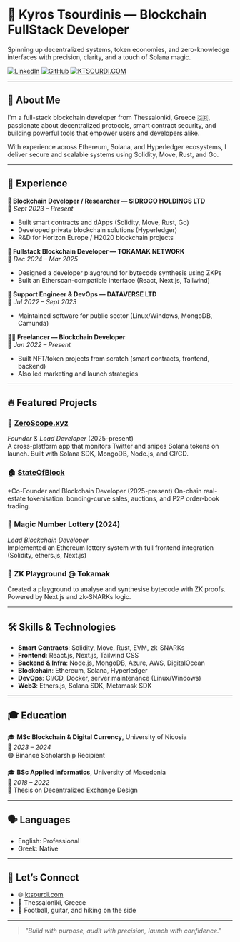 # 🚀 Kyros Tsourdinis — Blockchain FullStack Developer

Spinning up decentralized systems, token economies, and zero-knowledge interfaces with precision, clarity, and a touch of Solana magic.

[![LinkedIn](https://img.shields.io/badge/LinkedIn-0077B5?style=for-the-badge&logo=linkedin&logoColor=white)](https://www.linkedin.com/in/kyros-tsourdinis/)
[![GitHub](https://img.shields.io/badge/GitHub-100000?style=for-the-badge&logo=github&logoColor=white)](https://github.com/ktsourdi)
[![KTSOURDI.COM](https://img.shields.io/badge/KTSOURDI.COM-8E44AD?style=for-the-badge&logo=internet-explorer&logoColor=white)](https://ktsourdi.com)

---

## 🌟 About Me

I'm a full-stack blockchain developer from Thessaloniki, Greece 🇬🇷, passionate about decentralized protocols, smart contract security, and building powerful tools that empower users and developers alike.

With experience across Ethereum, Solana, and Hyperledger ecosystems, I deliver secure and scalable systems using Solidity, Move, Rust, and Go.

---

## 💼 Experience

**🔷 Blockchain Developer / Researcher — SIDROCO HOLDINGS LTD**  
📍 *Sept 2023 – Present*  
- Built smart contracts and dApps (Solidity, Move, Rust, Go)  
- Developed private blockchain solutions (Hyperledger)  
- R&D for Horizon Europe / H2020 blockchain projects  

**🧪 Fullstack Blockchain Developer — TOKAMAK NETWORK**  
📍 *Dec 2024 – Mar 2025*  
- Designed a developer playground for bytecode synthesis using ZKPs  
- Built an Etherscan-compatible interface (React, Next.js, Tailwind)  

**🧰 Support Engineer & DevOps — DATAVERSE LTD**  
📍 *Jul 2022 – Sept 2023*  
- Maintained software for public sector (Linux/Windows, MongoDB, Camunda)  

**🧙‍♂️ Freelancer — Blockchain Developer**  
📍 *Jan 2022 – Present*  
- Built NFT/token projects from scratch (smart contracts, frontend, backend)  
- Also led marketing and launch strategies  

---

## 🔥 Featured Projects

### 🎯 [ZeroScope.xyz](https://zeroscope.xyz)
*Founder & Lead Developer* (2025–present)  
A cross-platform app that monitors Twitter and snipes Solana tokens on launch. Built with Solana SDK, MongoDB, Node.js, and CI/CD.

### 🏠 [StateOfBlock](https://stateofblock.xyz)
*Co-Founder and Blockchain Developer (2025-present)
On-chain real-estate tokenisation: bonding-curve sales, auctions, and P2P order-book trading.

### 🎰 Magic Number Lottery (2024)
*Lead Blockchain Developer*  
Implemented an Ethereum lottery system with full frontend integration (Solidity, ethers.js, Next.js)

### 🧪 ZK Playground @ Tokamak
Created a playground to analyse and synthesise bytecode with ZK proofs. Powered by Next.js and zk-SNARKs logic.

---

## 🛠️ Skills & Technologies

- **Smart Contracts**: Solidity, Move, Rust, EVM, zk-SNARKs  
- **Frontend**: React.js, Next.js, Tailwind CSS  
- **Backend & Infra**: Node.js, MongoDB, Azure, AWS, DigitalOcean  
- **Blockchain**: Ethereum, Solana, Hyperledger  
- **DevOps**: CI/CD, Docker, server maintenance (Linux/Windows)  
- **Web3**: Ethers.js, Solana SDK, Metamask SDK  

---

## 🎓 Education

🎓 **MSc Blockchain & Digital Currency**, University of Nicosia  
📆 *2023 – 2024*  
🟢 Binance Scholarship Recipient

🎓 **BSc Applied Informatics**, University of Macedonia  
📆 *2018 – 2022*  
📜 Thesis on Decentralized Exchange Design

---

## 🗣️ Languages

- English: Professional  
- Greek: Native  

---

## 🤝 Let’s Connect

- 🌐 [ktsourdi.com](https://ktsourdi.com)   
- 📍 Thessaloniki, Greece  
- 🎸 Football, guitar, and hiking on the side

---

> _"Build with purpose, audit with precision, launch with confidence."_
